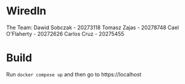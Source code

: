# WiredIn

The Team:
Dawid Sobczak - 20273118
Tomasz Zajas - 20278748
Cael O'Flaherty - 20272626
Carlos Cruz - 20275455

# Build

Run `docker compose up` and then go to https://localhost
